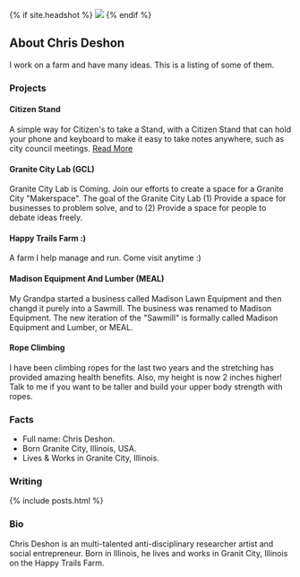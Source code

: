 {% if site.headshot %}
<img src="{{site.headshot}}" />
{% endif %}

## About Chris Deshon

I work on a farm and have many ideas. This is a listing of some of them.

### Projects

#### Citizen Stand

A simple way for Citizen's to take a Stand, with a Citizen Stand that can hold your phone and keyboard to make it easy to take notes anywhere, such as city council meetings. <a href="/citizenstand">Read More</a>

#### Granite City Lab (GCL)

Granite City Lab is Coming. Join our efforts to create a space for a Granite City "Makerspace". The goal of the Granite City Lab (1) Provide a space for businesses to problem solve, and to (2) Provide a space for people to debate ideas freely.

#### Happy Trails Farm :)

A farm I help manage and run. Come visit anytime :) 

#### Madison Equipment And Lumber (MEAL)

My Grandpa started a business called Madison Lawn Equipment and then changd it purely into a Sawmill. The business was renamed to Madison Equipment. The new iteration of the "Sawmill" is formally called Madison Equipment and Lumber, or MEAL.

#### Rope Climbing

I have been climbing ropes for the last two years and the stretching has provided amazing health benefits. Also, my height is now 2 inches higher! Talk to me if you want to be taller and build your upper body strength with ropes.

### Facts

- Full name: Chris Deshon. 
- Born Granite City, Illinois, USA.
- Lives &amp; Works in Granite City, Illinois.

### Writing

{% include posts.html %}

### Bio

Chris Deshon is an multi-talented anti-disciplinary researcher artist and social entrepreneur. Born in Illinois, he lives and works in Granit City, Illinois on the Happy Trails Farm.
